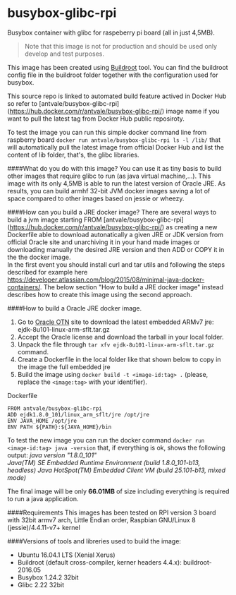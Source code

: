 # busybox-glibc-rpi
Busybox container with glibc for raspeberry pi board (all in just 4,5MB).

>Note that this image is not for production and should be used only develop and test purposes.

This image has been created using [Buildroot](https://buildroot.org/) tool. You can find the buildroot config file in the buildroot folder together with the configuration used for busybox.

This source repo is linked to automated build feature actived in Docker Hub so refer to [antvale/busybox-glibc-rpi] (https://hub.docker.com/r/antvale/busybox-glibc-rpi/) image name if you want to pull the latest tag from Docker Hub public reposiroty.
 
To test the image you can run this simple docker command line from raspberry board 
`docker run antvale/busybox-glibc-rpi ls -l /lib/`
that will automatically pull the latest image from official Docker Hub and list the content of lib folder, that's, the glibc libraries. 

####What do you do with this image?
You can use it as tiny basis to build other images that require glibc to run (as java virtual machine,...). 
This image with its only 4,5MB is able to run the latest version of Oracle JRE. As results, you can build armhf 32-bit JVM docker images saving a lot of space compared to other images based on jessie or wheezy.
 
####How can you build a JRE docker image?
There are several ways to build a jvm image starting FROM [antvale/busybox-glibc-rpi] (https://hub.docker.com/r/antvale/busybox-glibc-rpi/) as creating a new Dockerfile able to download autonatically a given JRE or JDK version from official Oracle site and unarchiving it in your hand made images or downloading manually the desired JRE version and then ADD or COPY it in the the docker image.  
In the first event you should install curl and tar utils and following the steps described for example here https://developer.atlassian.com/blog/2015/08/minimal-java-docker-containers/. The below section "How to build a JRE docker image" instead describes how to create this image using the second approach. 

####How to build a Oracle JRE docker image.
1. Go to [Oracle OTN](http://www.oracle.com/technetwork/java/embedded/embedded-se/downloads/javase-embedded-downloads-2209751.html) site to download the latest embedded ARMv7 jre: ejdk-8u101-linux-arm-sflt.tar.gz
2. Accept the Oracle license and download the tarball in your local folder.
3. Unpack the file through `tar xfv ejdk-8u101-linux-arm-sflt.tar.gz` command. 
4. Create a Dockerfile in the local folder like that shown below to copy in the image the full embedded jre
5. Build the image using `docker build -t <image-id:tag> .` (please, replace the `<image:tag>` with your identifier).

Dockerfile 
```docker
FROM antvale/busybox-glibc-rpi 
ADD ejdk1.8.0_101/linux_arm_sflt/jre /opt/jre 
ENV JAVA_HOME /opt/jre 
ENV PATH ${PATH}:${JAVA_HOME}/bin 
```
To test the new image you can run the docker command `docker run <image-id:tag> java -version` that, if everything is ok, shows the following output: 
*java version "1.8.0_101"*  
*Java(TM) SE Embedded Runtime Environment (build 1.8.0_101-b13, headless)* 
*Java HotSpot(TM) Embedded Client VM (build 25.101-b13, mixed mode)* 

The final image will be only **66.01MB** of size including everything is required to run a java application.

####Requirements
This images has been tested on RPI version 3 board with 32bit armv7 arch, Little Endian order, Raspbian GNU/Linux 8 (jessie)/4.4.11-v7+ kernel

####Versions of tools and libreries used to build the image:
* Ubuntu 16.04.1 LTS (Xenial Xerus)
* Buildroot (default cross-compiler, kerner headers 4.4.x):  buildroot-2016.05 
* Busybox 1.24.2 32bit
* Glibc 2.22 32bit
